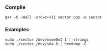 ### Compile

```
g++ -O -Wall -std=c++11 sector.cpp -o sector
```

### Examples

```
sudo ./sector /dev/nvme0n1 1 | strings
sudo ./sector /dev/sda 0 | hexdump -C
```
